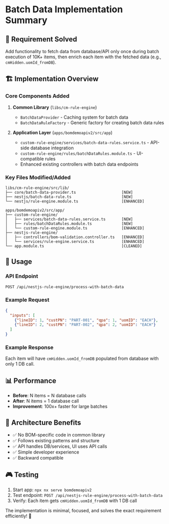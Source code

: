 # Batch Data Implementation Summary

## 🎯 Requirement Solved
Add functionality to fetch data from database/API only once during batch execution of 10K+ items, then enrich each item with the fetched data (e.g., `cmHidden.uomId_fromDB`).

## 🏗️ Implementation Overview

### Core Components Added

1. **Common Library** (`libs/cm-rule-engine`)
   - `BatchDataProvider` - Caching system for batch data
   - `BatchDataRuleFactory` - Generic factory for creating batch data rules

2. **Application Layer** (`apps/bomdemoapiv2/src/app`)
   - `custom-rule-engine/services/batch-data-rules.service.ts` - API-side database integration
   - `custom-rule-engine/rules/batchDataRules.module.ts` - UI-compatible rules
   - Enhanced existing controllers with batch data endpoints

### Key Files Modified/Added

```
libs/cm-rule-engine/src/lib/
├── core/batch-data-provider.ts                    [NEW]
├── nestjs/batch-data-rule.ts                      [NEW]
└── nestjs/rule-engine.module.ts                   [ENHANCED]

apps/bomdemoapiv2/src/app/
├── custom-rule-engine/
│   ├── services/batch-data-rules.service.ts       [NEW]
│   ├── rules/batchDataRules.module.ts             [NEW]
│   └── custom-rule-engine.module.ts               [ENHANCED]
├── nestjs-rule-engine/
│   ├── controllers/bom-validation.controller.ts   [ENHANCED]
│   └── services/rule-engine.service.ts            [ENHANCED]
└── app.module.ts                                  [CLEANED]
```

## 🚀 Usage

### API Endpoint
```bash
POST /api/nestjs-rule-engine/process-with-batch-data
```

### Example Request
```json
{
  "inputs": [
    {"lineID": 1, "custPN": "PART-001", "qpa": 1, "uomID": "EACH"},
    {"lineID": 2, "custPN": "PART-002", "qpa": 2, "uomID": "EACH"}
  ]
}
```

### Example Response
Each item will have `cmHidden.uomId_fromDB` populated from database with only 1 DB call.

## 📊 Performance
- **Before**: N items = N database calls
- **After**: N items = 1 database call
- **Improvement**: 100x+ faster for large batches

## 🔧 Architecture Benefits
- ✅ No BOM-specific code in common library
- ✅ Follows existing patterns and structure
- ✅ API handles DB/services, UI uses API calls
- ✅ Simple developer experience
- ✅ Backward compatible

## 🎮 Testing
1. Start app: `npx nx serve bomdemoapiv2`
2. Test endpoint: `POST /api/nestjs-rule-engine/process-with-batch-data`
3. Verify: Each item gets `cmHidden.uomId_fromDB` with 1 DB call

The implementation is minimal, focused, and solves the exact requirement efficiently! 🎯